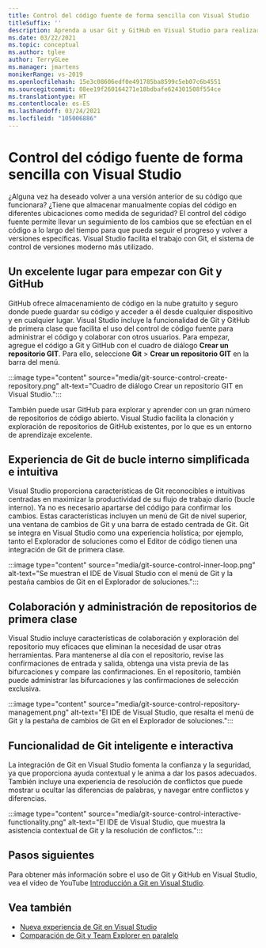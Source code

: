 ```yaml
---
title: Control del código fuente de forma sencilla con Visual Studio
titleSuffix: ''
description: Aprenda a usar Git y GitHub en Visual Studio para realizar un seguimiento de los cambios en el código y revertirlos si es necesario.
ms.date: 03/22/2021
ms.topic: conceptual
ms.author: tglee
author: TerryGLee
ms.manager: jmartens
monikerRange: vs-2019
ms.openlocfilehash: 15e3c08606edf0e491785ba8599c5eb07c6b4551
ms.sourcegitcommit: 08ee19f260164271e18bdbafe624301508f554ce
ms.translationtype: HT
ms.contentlocale: es-ES
ms.lasthandoff: 03/24/2021
ms.locfileid: "105006886"
---
```

# <a name="how-visual-studio-makes-source-control-easy"></a>Control del código fuente de forma sencilla con Visual Studio

¿Alguna vez ha deseado volver a una versión anterior de su código que funcionara? ¿Tiene que almacenar manualmente copias del código en diferentes ubicaciones como medida de seguridad? El control del código fuente permite llevar un seguimiento de los cambios que se efectúan en el código a lo largo del tiempo para que pueda seguir el progreso y volver a versiones específicas. Visual Studio facilita el trabajo con Git, el sistema de control de versiones moderno más utilizado.

## <a name="a-great-place-to-start-with-git--github"></a>Un excelente lugar para empezar con Git y GitHub

GitHub ofrece almacenamiento de código en la nube gratuito y seguro donde puede guardar su código y acceder a él desde cualquier dispositivo y en cualquier lugar. Visual Studio incluye la funcionalidad de Git y GitHub de primera clase que facilita el uso del control de código fuente para administrar el código y colaborar con otros usuarios. Para empezar, agregue el código a Git y GitHub con el cuadro de diálogo **Crear un repositorio GIT**. Para ello, seleccione **Git** > **Crear un repositorio GIT** en la barra del menú.

:::image type="content" source="media/git-source-control-create-repository.png" alt-text="Cuadro de diálogo Crear un repositorio GIT en Visual Studio.":::

También puede usar GitHub para explorar y aprender con un gran número de repositorios de código abierto. Visual Studio facilita la clonación y exploración de repositorios de GitHub existentes, por lo que es un entorno de aprendizaje excelente.

## <a name="streamlined-and-intuitive-inner-loop-git-experience"></a>Experiencia de Git de bucle interno simplificada e intuitiva

Visual Studio proporciona características de Git reconocibles e intuitivas centradas en maximizar la productividad de su flujo de trabajo diario (bucle interno). Ya no es necesario apartarse del código para confirmar los cambios. Estas características incluyen un menú de Git de nivel superior, una ventana de cambios de Git y una barra de estado centrada de Git. Git se integra en Visual Studio como una experiencia holística; por ejemplo, tanto el Explorador de soluciones como el Editor de código tienen una integración de Git de primera clase.

:::image type="content" source="media/git-source-control-inner-loop.png" alt-text="Se muestran el IDE de Visual Studio con el menú de Git y la pestaña cambios de Git en el Explorador de soluciones.":::

## <a name="first-class-repository-management--collaboration"></a>Colaboración y administración de repositorios de primera clase

Visual Studio incluye características de colaboración y exploración del repositorio muy eficaces que eliminan la necesidad de usar otras herramientas. Para mantenerse al día con el repositorio, revise las confirmaciones de entrada y salida, obtenga una vista previa de las bifurcaciones y compare las confirmaciones. En el repositorio, también puede administrar las bifurcaciones y las confirmaciones de selección exclusiva.

:::image type="content" source="media/git-source-control-repository-management.png" alt-text="El IDE de Visual Studio, que resalta el menú de Git y la pestaña de cambios de Git en el Explorador de soluciones.":::

## <a name="interactive--smart-git-functionality"></a>Funcionalidad de Git inteligente e interactiva

La integración de Git en Visual Studio fomenta la confianza y la seguridad, ya que proporciona ayuda contextual y le anima a dar los pasos adecuados. También incluye una experiencia de resolución de conflictos que puede mostrar u ocultar las diferencias de palabras, y navegar entre conflictos y diferencias.

:::image type="content" source="media/git-source-control-interactive-functionality.png" alt-text="El IDE de Visual Studio, que muestra la asistencia contextual de Git y la resolución de conflictos.":::

## <a name="next-steps"></a>Pasos siguientes

Para obtener más información sobre el uso de Git y GitHub en Visual Studio, vea el vídeo de YouTube [Introducción a Git en Visual Studio](https://www.youtube.com/watch?v=GCZ9x3yqkyc&list=PLReL099Y5nRc-zbaFbf0aNcIamBQujOxP).

## <a name="see-also"></a>Vea también

- [Nueva experiencia de Git en Visual Studio](git-with-visual-studio.md)
- [Comparación de Git y Team Explorer en paralelo](git-team-explorer-feature-comparison.md)